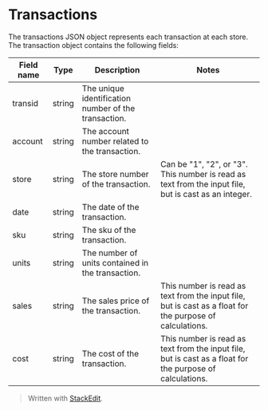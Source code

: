 #	Transactions
The transactions JSON object represents each transaction at each store. The transaction object contains the following fields:

Field name | Type | Description | Notes
-------|---------|---------|------
transid | string | The unique identification number of the transaction. | 
account | string | The account number related to the transaction. 
store |  string | The store number of the transaction.| Can be "1", "2", or "3". This number is read as text from the input file, but is cast as an integer.
date | string | The date of the transaction.
sku | string | The sku of the transaction. 
units | string | The number of units contained in the transaction.
sales | string | The sales price of the transaction. | This number is read as text from the input file, but is cast as a float for the purpose of calculations. 
cost | string | The cost of the transaction. | This number is read as text from the input file, but is cast as a float for the purpose of calculations.


> Written with [StackEdit](https://stackedit.io/).
<!--stackedit_data:
eyJoaXN0b3J5IjpbNzUzOTg1NjldfQ==
-->